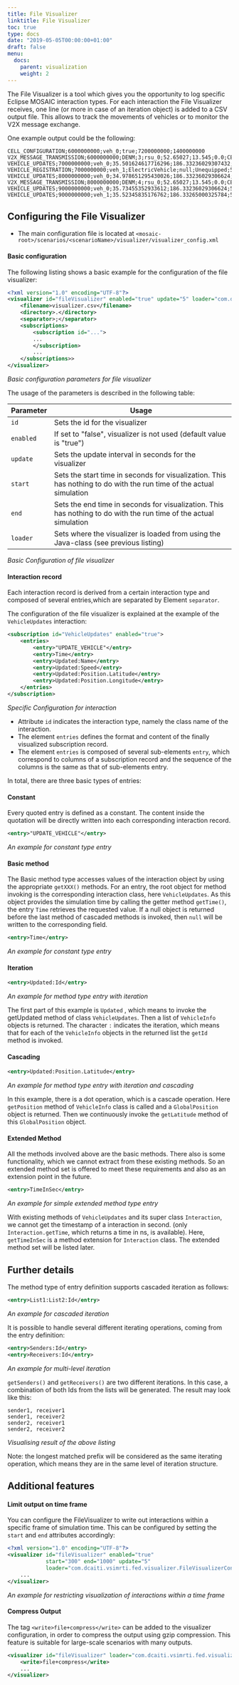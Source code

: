 ```yaml
---
title: File Visualizer
linktitle: File Visualizer
toc: true
type: docs
date: "2019-05-05T00:00:00+01:00"
draft: false
menu:
  docs:
    parent: visualization
    weight: 2
---
```


The File Visualizer is a tool which gives you the opportunity to log specific Eclipse MOSAIC interaction types. For
each interaction the File Visualizer receives, one line (or more in case of an iteration object) is added 
to a CSV output file. This allows to track the movements of vehicles or to monitor the V2X message exchange.

One example output could be the following:

```csv
CELL_CONFIGURATION;6000000000;veh_0;true;7200000000;1400000000
V2X_MESSAGE_TRANSMISSION;6000000000;DENM;3;rsu_0;52.65027;13.545;0.0;CELL_GEOCAST;/255.255.255.255;null
VEHICLE_UPDATES;7000000000;veh_0;35.501624617716296;186.33236029307432;52.655993308955196;13.569065826100868;0.0;35.501624617716296;-0.6083753822837039;0.0;false;1;4067968_28830219_3290027832_2450938914;0;0.0;0.0;0.0;0.0;0.0;0.0;0.0;0.0;0.0;0.0;0.0;0.0;false;false;false
VEHICLE_REGISTRATION;7000000000;veh_1;ElectricVehicle;null;Unequipped;5.0;2.5;70.0;2.6;4.5;0.5;1.0;1.0;0.0;1;1;0.0
VEHICLE_UPDATES;8000000000;veh_0;34.978651295430026;186.33236029306624;52.65568017869267;13.569019012494635;0.0;70.48027591314633;-0.5229733222862691;0.0;false;1;4067968_28830219_3290027832_2450938914;0;0.0;0.0;0.0;0.0;0.0;0.0;0.0;0.0;0.0;0.0;0.0;0.0;false;false;false
V2X_MESSAGE_TRANSMISSION;8000000000;DENM;4;rsu_0;52.65027;13.545;0.0;CELL_GEOCAST;/255.255.255.255;null
VEHICLE_UPDATES;9000000000;veh_0;35.73455352933612;186.33236029306624;52.65536028153272;13.56897118787549;0.0;106.21482944248245;0.7559022339060917;0.0;false;1;4067968_28830219_3290027832_2450938914;0;0.0;0.0;0.0;0.0;0.0;0.0;0.0;0.0;0.0;0.0;0.0;0.0;false;false;false
VEHICLE_UPDATES;9000000000;veh_1;35.52345835176762;186.33265000325784;52.65599046030636;13.569112899208802;0.0;35.52345835176762;-0.5865416482323766;0.0;false;1;4067968_28830219_3290027832_2450938914;1;0.0;0.0;0.0;0.0;0.0;0.0;0.0;0.0;0.0;0.0;0.0;0.0;false;false;false
```

## Configuring the File Visualizer

* The main configuration file is located at `<mosaic-root>/scenarios/<scenarioName>/visualizer/visualizer_config.xml`

#### Basic configuration

The following listing shows a basic example for the configuration of the file visualizer:

```xml
<?xml version="1.0" encoding="UTF-8"?>
<visualizer id="fileVisualizer" enabled="true" update="5" loader="com.dcaiti.vsimrti.fed.visualizer.FileVisualizerConfig">
	<filename>visualizer.csv</filename>
	<directory>.</directory>
	<separator>;</separator>
	<subscriptions>
		<subscription id="...">
		...
		</subscription>
		...
	</subscriptions>>
</visualizer>
```
_Basic configuration parameters for file visualizer_

The usage of the parameters is described in the following table:

| Parameter | Usage                                                                                                              |
| ---       | ---                                                                                                                |
| `id`      | Sets the id for the visualizer                                                                                     |
| `enabled` | If set to "false", visualizer is not used (default value is "true")                                                |
| `update`  | Sets the update interval in seconds for the visualizer                                                             |
| `start`   | Sets the start time in seconds for visualization. This has nothing to do with the run time of the actual simulation |
| `end`     | Sets the end time in seconds for visualization. This has nothing to do with the run time of the actual simulation   |
| `loader`  | Sets where the visualizer is loaded from using the Java-class (see previous listing)                               |

_Basic Configuration of file visualizer_

#### Interaction record

Each interaction record is derived from a certain interaction type and composed of several entries,which are separated by Element `separator`. 
 
The configuration of the file visualizer is explained at the example of the `VehicleUpdates` interaction:

```xml
<subscription id="VehicleUpdates" enabled="true">
	<entries>
		<entry>"UPDATE_VEHICLE"</entry>
		<entry>Time</entry>
		<entry>Updated:Name</entry>
		<entry>Updated:Speed</entry>
		<entry>Updated:Position.Latitude</entry>
		<entry>Updated:Position.Longitude</entry>
	</entries>
</subscription>
```
_Specific Configuration for interaction_

* Attribute `id` indicates the interaction type, namely the class name of the interaction.
* The element `entries` defines the format and content of the finally visualized subscription record.
* The element `entries` is composed of several sub-elements `entry`, which correspond to columns of a subscription
record and the sequence of the columns is the same as that of sub-elements entry.

In total, there are three basic types of entries:

#### Constant

Every quoted entry is defined as a constant. The content inside the quotation will be directly written
into each corresponding interaction record.

```xml
<entry>"UPDATE_VEHICLE"</entry>
```
_An example for constant type entry_

#### Basic method

The Basic method type accesses values of the interaction object by using the appropriate `getXXX()` methods. For an entry, the
root object for method invoking is the corresponding interaction class, here `VehicleUpdates`. As this object provides
the simulation time by calling the getter method `getTime()`, the entry `Time` retrieves the requested value. 
If a null object is returned before the last method of cascaded methods is invoked, then `null` will be written
to the corresponding field.
 
```xml
<entry>Time</entry>
```
_An example for constant type entry_

#### Iteration

```xml
<entry>Updated:Id</entry>
```
_An example for method type entry with iteration_

The first part of this example is `Updated` , which means to invoke the getUpdated method of class
`VehicleUpdates`. Then a list of `VehicleInfo` objects is returned. The character `:` indicates the iteration,
which means that for each of the `VehicleInfo` objects in the returned list the `getId` method is invoked.

#### Cascading

```xml
<entry>Updated:Position.Latitude</entry>
```
_An example for method type entry with iteration and cascading_

In this example, there is a dot operation, which is a cascade operation. Here `getPosition` method of `VehicleInfo`
class is called and a `GlobalPosition` object is returned. Then we continuously invoke the `getLatitude`
method of this `GlobalPosition` object.

#### Extended Method

All the methods involved above are the basic methods. There also is some functionality, which we cannot
extract from these existing methods. So an extended method set is offered to meet these requirements
and also as an extension point in the future.

```xml
<entry>TimeInSec</entry>
```
_An example for simple extended method type entry_

With existing methods of `VehicleUpdates` and its super class `Interaction`, we cannot get the timestamp of
a interaction in second. (only `Interaction.getTime`, which returns a time in ns, is available). Here, `getTimeInSec`
is a method extension for `Interaction` class. The extended method set will be listed later.


## Further details

The method type of entry definition supports cascaded iteration as follows:

```xml
<entry>List1:List2:Id</entry>
```
_An example for cascaded iteration_

It is possible to handle several different iterating operations, coming from the entry definition:

```xml
<entry>Senders:Id</entry>
<entry>Receivers:Id</entry>
```
_An example for multi-level iteration_

`getSenders()` and `getReceivers()` are two different iterations. In this case, a combination of both Ids from
the lists will be generated. The result may look like this:

```csv
sender1, receiver1
sender1, receiver2
sender2, receiver1
sender2, receiver2
```
_Visualising result of the above listing_

Note: the longest matched prefix will be considered as the same iterating operation, which means they are in the same level of iteration structure.

## Additional features

#### Limit output on time frame

You can configure the FileVisualizer to write out interactions within a specific frame of simulation time.
This can be configured by setting the `start` and `end` attributes accordingly:

```xml
<?xml version="1.0" encoding="UTF-8"?>
<visualizer id="fileVisualizer" enabled="true" 
			start="300" end="1000" update="5" 
			loader="com.dcaiti.vsimrti.fed.visualizer.FileVisualizerConfig">
	...
</visualizer>
```
_An example for restricting visualization of interactions within a time frame_

#### Compress Output

The tag `<write>file+compress</write>` can be added to the visualizer configuration, in order
to compress the output using gzip compression. This feature is suitable for large-scale scenarios with
many outputs. 


```xml
<visualizer id="fileVisualizer" loader="com.dcaiti.vsimrti.fed.visualizer.FileVisualizerConfig">
	<write>file+compress</write>
	...
</visualizer>
```